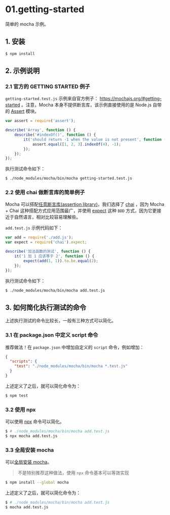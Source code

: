 # 01.getting-started

简单的 mocha 示例。

## 1. 安装

```bash
$ npm install
```

## 2. 示例说明

### 2.1 官方的 GETTING STARTED 例子

`getting-started.test.js` 示例来自官方例子： https://mochajs.org/#getting-started 。注意，Mocha 本身不提供断言库，该示例直接使用的是 Node.js 自带的 [Assert](https://nodejs.org/api/assert.html) 模块。

```js
var assert = require('assert');

describe('Array', function () {
    describe('#indexOf()', function () {
        it('should return -1 when the value is not present', function () {
            assert.equal([1, 2, 3].indexOf(4), -1);
        });
    });
});
```

执行测试命令如下：

```bash
$ ./node_modules/mocha/bin/mocha getting-started.test.js
```

### 2.2 使用 chai 做断言库的简单例子

Mocha 可以搭配[任意断言库(assertion library)](https://mochajs.org/#assertions)，我们选择了 [chai](https://www.chaijs.com/) ，因为 Mocha + Chai 这种搭配方式应用范围最广，并使用 [expect](https://www.chaijs.com/api/bdd/) 这种 `BDD` 方式，因为它更接近于自然语言，相对比较容易理解些。

`add.test.js` 示例代码如下：

```js
var add = require('./add.js');
var expect = require('chai').expect;

describe('加法函数的测试', function () {
    it('1 加 1 应该等于 2', function () {
        expect(add(1, 1)).to.be.equal(2);
    });
});
```

执行测试命令如下：

```bash
$ ./node_modules/mocha/bin/mocha add.test.js
```

## 3. 如何简化执行测试的命令

上述执行测试的命令比较长，一般有三种方式可以简化。

### 3.1 在 package.json 中定义 script 命令

推荐做法！在 `package.json` 中增加自定义的 `script` 命令，例如增加：

```json
{
  "scripts": {
    "test": "./node_modules/mocha/bin/mocha *.test.js"
  }
}
```

上述定义了之后，就可以简化命令为：

```bash
$ npm test
```

### 3.2 使用 npx

可以使用 [npx](https://www.npmjs.com/package/npx) 命令可以简化。

```bash
$ # ./node_modules/mocha/bin/mocha add.test.js
$ npx mocha add.test.js
```

### 3.3 全局安装 mocha

可以[全局安装 mocha](https://mochajs.org/#installation)。

> 不是特别推荐这种做法，使用 `npx` 命令基本可以等效实现

```bash
$ npm install --global mocha
```

上述定义了之后，就可以简化命令为：

```bash
$ # ./node_modules/mocha/bin/mocha add.test.js
$ mocha add.test.js
```
